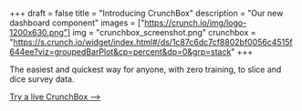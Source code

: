 +++
draft = false
title = "Introducing CrunchBox"
description = "Our new dashboard component"
images = ["https://crunch.io/img/logo-1200x630.png"]
img = "crunchbox_screenshot.png"
crunchbox = "https://s.crunch.io/widget/index.html#/ds/1c87c6dc7cf8802bf0056c4515f644ee?viz=groupedBarPlot&cp=percent&dp=0&grp=stack"
+++

The easiest and quickest way for anyone, with zero training, to slice and dice survey data.

<a class="a-link" href="crunchbox">Try a live CrunchBox &#10230;</a>
